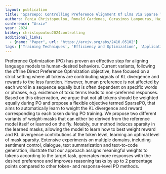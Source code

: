 ```yaml
---
layout: publication
title: 'Sparsepo: Controlling Preference Alignment Of Llms Via Sparse Token Masks'
authors: Fenia Christopoulou, Ronald Cardenas, Gerasimos Lampouras, Haitham Bou-ammar, Jun Wang
conference: "Arxiv"
year: 2024
bibkey: christopoulou2024controlling
additional_links:
  - {name: "Paper", url: "https://arxiv.org/abs/2410.05102"}
tags: ['Training Techniques', 'Efficiency and Optimization', 'Applications', 'Reinforcement Learning']
---
```

Preference Optimization (PO) has proven an effective step for aligning
language models to human-desired behaviors. Current variants, following the
offline Direct Preference Optimization objective, have focused on a strict
setting where all tokens are contributing signals of KL divergence and rewards
to the loss function. However, human preference is not affected by each word in
a sequence equally but is often dependent on specific words or phrases, e.g.
existence of toxic terms leads to non-preferred responses. Based on this
observation, we argue that not all tokens should be weighted equally during PO
and propose a flexible objective termed SparsePO, that aims to automatically
learn to weight the KL divergence and reward corresponding to each token during
PO training. We propose two different variants of weight-masks that can either
be derived from the reference model itself or learned on the fly. Notably, our
method induces sparsity in the learned masks, allowing the model to learn how
to best weight reward and KL divergence contributions at the token level,
learning an optimal level of mask sparsity. Extensive experiments on multiple
domains, including sentiment control, dialogue, text summarization and
text-to-code generation, illustrate that our approach assigns meaningful
weights to tokens according to the target task, generates more responses with
the desired preference and improves reasoning tasks by up to 2 percentage
points compared to other token- and response-level PO methods.
